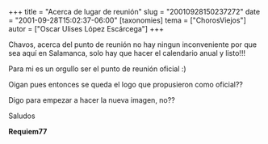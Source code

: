 +++
title = "Acerca de lugar de reunión"
slug = "20010928150237272"
date = "2001-09-28T15:02:37-06:00"
[taxonomies]
tema = ["ChorosViejos"]
autor = ["Oscar Ulises López Escárcega"]
+++

Chavos, acerca del punto de reunión no hay ningun inconveniente por que
sea aquí en Salamanca, solo hay que hacer el calendario anual y listo!!!

Para mi es un orgullo ser el punto de reunión oficial :)

Oigan pues entonces se queda el logo que propusieron como oficial??

Digo para empezar a hacer la nueva imagen, no??

Saludos

**Requiem77**

